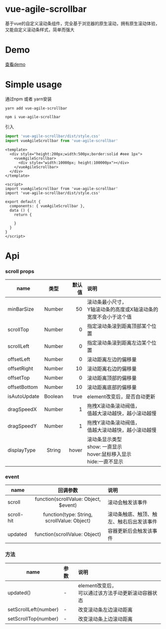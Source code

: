 # vue-agile-scrollbar

基于vue的自定义滚动条组件，完全基于浏览器的原生滚动，拥有原生滚动体验，又能自定义滚动条样式，简单而强大

# Demo
[查看demo](https://huangriya.github.io/vue-agile-scrollbar/dist/index.html)

# Simple usage

通过npm 或者 yarn安装

``` 
yarn add vue-agile-scrollbar

npm i vue-agile-scrollbar
```

引入

``` js
import 'vue-agile-scrollbar/dist/style.css'
import vueAgileScrollbar from 'vue-agile-scrollbar'
```

``` vue
<template>
  <div style="height:200px;width:500px;border:solid #eee 1px">
    <vueAgileScrollbar>
      <div style="width:10000px; height:100000px"></div>
    </vueAgileScrollbar>
  </div>
</template>

<script>
import vueAgileScrollbar from 'vue-agile-scrollbar'
import 'vue-agile-scrollbar/dist/style.css'

export default {
  components: { vueAgileScrollbar },
  data () {
    return {
      
    }
  }
}
</script>
```

# Api

### scroll props
name|类型|默认值|说明
--|:--:|--:|:--
minBarSize| Number | 50 | 滚动条最小尺寸，<br>Y轴滚动条的高度或X轴滚动条的宽度不会小于这个值
scrollTop| Number | 0 | 指定滚动条滚到距离顶部某个位置
scrollLeft| Number | 0 | 指定滚动条滚到距离左边某个位置
offsetLeft| Number | 0 | 滚动距离左边的偏移量
offsetRight| Number | 10 | 滚动距离右边的偏移量
offsetTop| Number | 0 | 滚动距离顶部的偏移量
offsetBottom| Number | 10 | 滚动距离底部的偏移量
isAutoUpdate| Boolean | true | element改变后，是否自动更新
dragSpeedX | Number | 1 | 拖拽X滚动条滚动阀值，<br>值越大滚动越快，越小滚动越慢
dragSpeedY | Number | 1 | 拖拽Y滚动条滚动阀值，<br>值越大滚动越快，越小滚动越慢
displayType | String | hover | 滚动条显示类型<br> show: 一直显示 <br>hover:鼠标移入显示 <br>hide:一直不显示


### event
name|回调参数|说明
--|:--:|:--
scroll | function(scrollValue: Object, $event) | 滚动会触发该事件
scroll-hit | function(type: String, scrollValue: Object) | 滚动条触底、触顶、触左、触右后出发该事件
updated | function(scrollValue: Object) | 容器更新后会触发该事件


### 方法
name|参数|说明
--|:--|:--
updated() | - | element改变后，<br>可以通过该方法手动更新滚动容器状态
setScrollLeft(number) | - | 改变滚动条左边滚动距离
setScrollTop(number) | - | 改变滚动条上边滚动距离